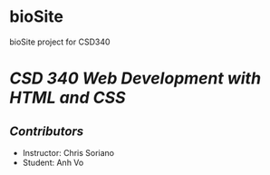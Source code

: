 # bioSite
bioSite project for CSD340
# *CSD 340 Web Development with HTML and CSS*
## *Contributors*
- Instructor: Chris Soriano
- Student: Anh Vo


